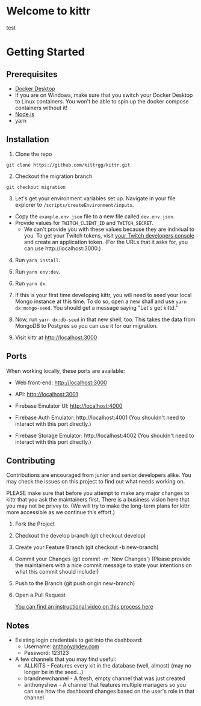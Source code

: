 # Welcome to kittr
test

# Getting Started

## Prerequisites

- [Docker Desktop](https://www.docker.com/products/docker-desktop)
- If you are on Windows, make sure that you switch your Docker Desktop to Linux containers. You won't be able to spin up the docker compose containers without it!
- [Node.js](https://nodejs.org/en/download/)
- yarn

## Installation

1. Clone the repo

```
git clone https://github.com/kittrgg/kittr.git
```

2. Checkout the migration branch

```
git checkout migration
```

3. Let's get your environment variables set up. Navigate in your file explorer to `/scripts/createEnvironment/inputs`.

- Copy the `example.env.json` file to a new file called `dev.env.json`.
- Provide values for `TWITCH_CLIENT_ID` and `TWITCH_SECRET`.
  - We can't provide you with these values because they are indiviual to you. To get your Twitch tokens, visit [your Twitch developers console](https://dev.twitch.tv/console/apps) and create an application token. (For the URLs that it asks for, you can use http://localhost:3000.)

4. Run `yarn install`.

5. Run `yarn env:dev`.

6. Run `yarn dx`.

7. If this is your first time developing kittr, you will need to seed your local Mongo instance at this time. To do so, open a new shall and use `yarn dx:mongo-seed`. You should get a message saying "Let's get kittd."

8. Now, run `yarn dx:db-seed` in that new shell, too. This takes the data from MongoDB to Postgres so you can use it for our migration.

9. Visit kittr at [http://localhost:3000](http://localhost:3000)

## Ports

When working locally, these ports are available:

- Web front-end: [http://localhost:3000](http://localhost:3000)
- API: [http://localhost:3001](http://localhost:3001)

- Firebase Emulator UI: [http://localhost:4000](http://localhost:4000)
- Firebase Auth Emulator: http://localhost:4001 (You shouldn't need to interact with this port directly.)
- Firebase Storage Emulator: http://localhost:4002 (You shouldn't need to interact with this port directly.)

## Contributing

Contributions are encouraged from junior and senior developers alike. You may check the issues on this project to find out what needs working on.

PLEASE make sure that before you attempt to make any major changes to kittr that you ask the maintainers first. There is a business vision here that you may not be privvy to. (We will try to make the long-term plans for kittr more accessible as we continue this effort.)

1. Fork the Project
2. Checkout the develop branch (git checkout develop)
3. Create your Feature Branch (git checkout -b new-branch)
4. Commit your Changes (git commit -m 'New Changes') (Please provide the maintainers with a nice commit message to state your intentions on what this commit should include!)
5. Push to the Branch (git push origin new-branch)
6. Open a Pull Request

   [You can find an instructional video on this process here](https://www.youtube.com/watch?v=T9VylI5C0G8&t=32s)

## Notes

- Existing login credentials to get into the dashboard:
  - Username: anthony@dev.com
  - Password: 123123
- A few channels that you may find useful:
  - ALLKITS - Features every kit in the database (well, almost) (may no longer be in the seed...)
  - brandnewchannel - A fresh, empty channel that was just created
  - anthonyshew - A channel that features multiple managers so you can see how the dashboard changes based on the user's role in that channel

